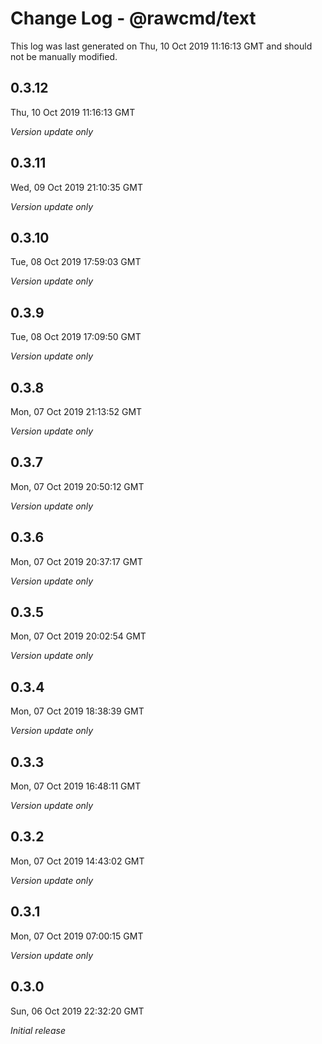 # Change Log - @rawcmd/text

This log was last generated on Thu, 10 Oct 2019 11:16:13 GMT and should not be manually modified.

## 0.3.12
Thu, 10 Oct 2019 11:16:13 GMT

*Version update only*

## 0.3.11
Wed, 09 Oct 2019 21:10:35 GMT

*Version update only*

## 0.3.10
Tue, 08 Oct 2019 17:59:03 GMT

*Version update only*

## 0.3.9
Tue, 08 Oct 2019 17:09:50 GMT

*Version update only*

## 0.3.8
Mon, 07 Oct 2019 21:13:52 GMT

*Version update only*

## 0.3.7
Mon, 07 Oct 2019 20:50:12 GMT

*Version update only*

## 0.3.6
Mon, 07 Oct 2019 20:37:17 GMT

*Version update only*

## 0.3.5
Mon, 07 Oct 2019 20:02:54 GMT

*Version update only*

## 0.3.4
Mon, 07 Oct 2019 18:38:39 GMT

*Version update only*

## 0.3.3
Mon, 07 Oct 2019 16:48:11 GMT

*Version update only*

## 0.3.2
Mon, 07 Oct 2019 14:43:02 GMT

*Version update only*

## 0.3.1
Mon, 07 Oct 2019 07:00:15 GMT

*Version update only*

## 0.3.0
Sun, 06 Oct 2019 22:32:20 GMT

*Initial release*

